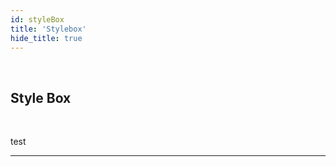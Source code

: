 ```yaml
---
id: styleBox
title: 'Stylebox'
hide_title: true
---
```


<br />

<div class="columnsTitle">
    <div class="column-left" style={{width: '7%'}}>
        <div class="styleBoxComponentSVG"></div>
    </div>
    <div class="column-right" style={{width: '93%'}}>
        <h2 style={{color:'#B174E5',margin:'0'}}>Style Box</h2>
    </div>
</div>


<br />

test 


---